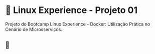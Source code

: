 # :penguin: Linux Experience - Projeto 01
Projeto do Bootcamp Linux Experience - Docker: Utilização Prática no Cenário de Microsserviços.


## :page_with_curl:
